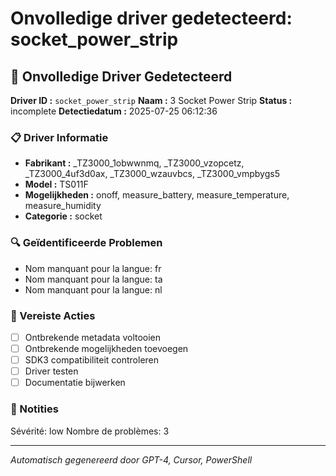 # Onvolledige driver gedetecteerd: socket_power_strip

## 🚨 Onvolledige Driver Gedetecteerd

**Driver ID :** `socket_power_strip`
**Naam :** 3 Socket Power Strip
**Status :** incomplete
**Detectiedatum :** 2025-07-25 06:12:36

### 📋 Driver Informatie
- **Fabrikant :** _TZ3000_1obwwnmq, _TZ3000_vzopcetz, _TZ3000_4uf3d0ax, _TZ3000_wzauvbcs, _TZ3000_vmpbygs5
- **Model :** TS011F
- **Mogelijkheden :** onoff, measure_battery, measure_temperature, measure_humidity
- **Categorie :** socket

### 🔍 Geïdentificeerde Problemen
- Nom manquant pour la langue: fr
- Nom manquant pour la langue: ta
- Nom manquant pour la langue: nl

### 🎯 Vereiste Acties
- [ ] Ontbrekende metadata voltooien
- [ ] Ontbrekende mogelijkheden toevoegen
- [ ] SDK3 compatibiliteit controleren
- [ ] Driver testen
- [ ] Documentatie bijwerken

### 📝 Notities
Sévérité: low
Nombre de problèmes: 3

---
*Automatisch gegenereerd door GPT-4, Cursor, PowerShell*


